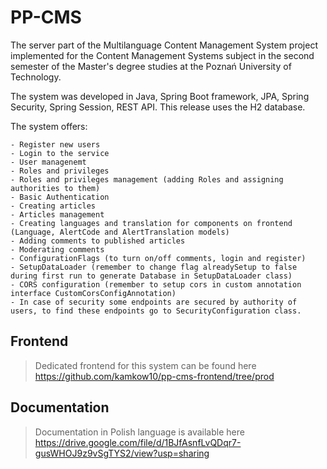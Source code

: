 # PP-CMS

The server part of the Multilanguage Content Management System project implemented for the Content Management Systems subject in the second semester of the Master's degree studies at the Poznań University of Technology.

The system was developed in Java, Spring Boot framework, JPA, Spring Security, Spring Session, REST API. This release uses the H2 database.

The system offers:
```
- Register new users
- Login to the service
- User managenemt
- Roles and privileges
- Roles and privileges management (adding Roles and assigning authorities to them)
- Basic Authentication
- Creating articles
- Articles management
- Creating languages and translation for components on frontend (Language, AlertCode and AlertTranslation models)
- Adding comments to published articles
- Moderating comments
- ConfigurationFlags (to turn on/off comments, login and register)
- SetupDataLoader (remember to change flag alreadySetup to false during first run to generate Database in SetupDataLoader class)
- CORS configuration (remember to setup cors in custom annotation interface CustomCorsConfigAnnotation)
- In case of security some endpoints are secured by authority of users, to find these endpoints go to SecurityConfiguration class. 
```

## Frontend
> Dedicated frontend for this system can be found here https://github.com/kamkow10/pp-cms-frontend/tree/prod

## Documentation
> Documentation in Polish language is available here https://drive.google.com/file/d/1BJfAsnfLvQDqr7-gusWHOJ9z9vSgTYS2/view?usp=sharing
